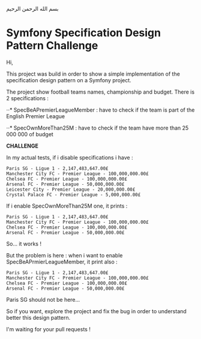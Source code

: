 بسم الله الرحمن الرحيم

Symfony Specification Design Pattern Challenge
==============================================

Hi,

This project was build in order to show a simple implementation of the specification design pattern on a Symfony project.

The project show football teams names, championship and budget.
There is 2 specifications :


⋅⋅* SpecBeAPremierLeagueMember : have to check if the team is part of the English Premier League


⋅⋅* SpecOwnMoreThan25M : have to check if the team have more than 25 000 000 of budget
    
**CHALLENGE**
    

In my actual tests, if i disable specifications i have :

    Paris SG - Ligue 1 - 2,147,483,647.00£
    Manchester City FC - Premier League - 100,000,000.00£
    Chelsea FC - Premier League - 100,000,000.00£
    Arsenal FC - Premier League - 50,000,000.00£
    Leicester City - Premier League - 20,000,000.00£
    Crystal Palace FC - Premier League - 5,000,000.00£

If i enable SpecOwnMoreThan25M one, it prints :

    Paris SG - Ligue 1 - 2,147,483,647.00£
    Manchester City FC - Premier League - 100,000,000.00£
    Chelsea FC - Premier League - 100,000,000.00£
    Arsenal FC - Premier League - 50,000,000.00£

So... it works !

But the problem is here : when i want to enable SpecBeAPrmierLeagueMember, it print also :

    Paris SG - Ligue 1 - 2,147,483,647.00£
    Manchester City FC - Premier League - 100,000,000.00£
    Chelsea FC - Premier League - 100,000,000.00£
    Arsenal FC - Premier League - 50,000,000.00£
    
Paris SG should not be here...

So if you want, explore the project and fix the bug in order to understand better this design pattern.

I'm waiting for your pull requests !


